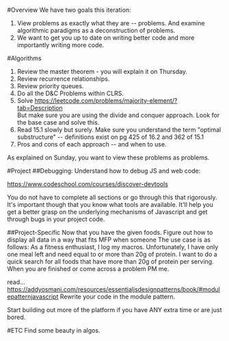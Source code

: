 #Overview
We have two goals this iteration:
1. View problems as exactly what they are -- problems. And examine algorithmic paradigms as a deconstruction of problems.
2. We want to get you up to date on writing better code and more importantly writing more code. 

#Algorithms
1. Review the master theorem - you will explain it on Thursday.
2. Review recurrence relationships.
3. Review priority queues.
4. Do all the D&C Problems within CLRS.
5. Solve https://leetcode.com/problems/majority-element/?tab=Description  
But make sure you are using the divide and conquer approach. Look for the base case and solve this.
6. Read 15.1 slowly but surely.
Make sure you understand the term "optimal substructure" -- definitions exist on pg 425 of 16.2 and 362 of 15.1
7. Pros and cons of each approach -- and when to use.

As explained on Sunday, you want to view these problems as problems. 

#Project
##Debugging:
Understand how to debug JS and web code:

https://www.codeschool.com/courses/discover-devtools

You do not have to complete all sections or go through this that rigorously. It's important though that you know what tools are available. It'll help you get a better grasp on the underlying mechanisms of Javascript and get through bugs in your project code.

##Project-Specific
Now that you have the given foods. Figure out how to display all data in a way that fits MFP when someone 
The use case is as follows:
As a fitness enthusiast, I log my macros. Unfortunately, I have only one meal left and need equal to or more than 20g of protein. I want to do a quick search for all foods that have more than 20g of protein per serving. 
When you are finished or come across a problem PM me.

read... https://addyosmani.com/resources/essentialjsdesignpatterns/book/#modulepatternjavascript
Rewrite your code in the module pattern.

Start building out more of the platform if you have ANY extra time or are just bored.

#ETC
Find some beauty in algos.
